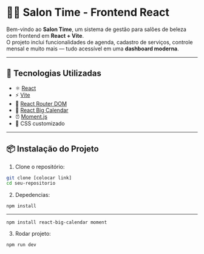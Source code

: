 # 💇‍♀️ Salon Time - Frontend React

Bem-vindo ao **Salon Time**, um sistema de gestão para salões de beleza com frontend em **React + Vite**.  
O projeto inclui funcionalidades de agenda, cadastro de serviços, controle mensal e muito mais — tudo acessível em uma **dashboard moderna**.  

---

## 🚀 Tecnologias Utilizadas

- ⚛️ [React](https://react.dev/)  
- ⚡ [Vite](https://vitejs.dev/)  
- 🔀 [React Router DOM](https://reactrouter.com/)  
- 📅 [React Big Calendar](https://github.com/jquense/react-big-calendar)  
- ⏰ [Moment.js](https://momentjs.com/)  
- 🎨 CSS customizado  

---

## 📦 Instalação do Projeto

1. Clone o repositório:

```bash
git clone [colocar link]
cd seu-repositorio
``` 

2. Depedencias:

```
npm install
```

-------------------------


```
npm install react-big-calendar moment
```

3. Rodar projeto:

```
npm run dev
```
